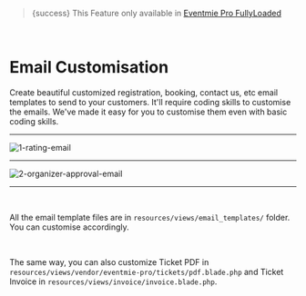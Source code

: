 > {success} This Feature only available in [Eventmie Pro FullyLoaded](https://classiebit.com/eventmie-pro-fullyloaded)

<br>

# Email Customisation

Create beautiful customized registration, booking, contact us, etc email templates to send to your customers. It'll require coding skills to customise the emails. We've made it easy for you to customise them even with basic coding skills.

---

![1-rating-email](/images/v2/EventmieProFullyLoadedV2.0/1-rating-email.png "1-rating-email")

---

![2-organizer-approval-email](/images/v2/EventmieProFullyLoadedV2.0/successfulbooking.png "2-organizer-approval-email")

---

<br>

All the email template files are in `resources/views/email_templates/` folder. You can customise accordingly.

<br>

The same way, you can also customize Ticket PDF in `resources/views/vendor/eventmie-pro/tickets/pdf.blade.php` and Ticket Invoice in `resources/views/invoice/invoice.blade.php`.
